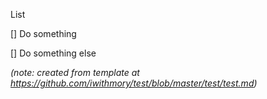 List

[] Do something

[] Do something else

*(note: created from template at https://github.com/iwithmory/test/blob/master/test/test.md)*
